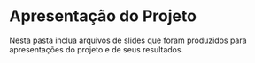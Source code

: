# Apresentação do Projeto

Nesta pasta inclua arquivos de slides que foram produzidos para apresentações do projeto e de seus resultados.

